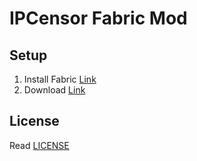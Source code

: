 # IPCensor Fabric Mod

## Setup

1. Install Fabric [Link](https://fabricmc.net/wiki/player:tutorials:install_mcl:windows)
2. Download [Link](https://github.com/locky1423/IPCensor/releases)

## License
Read [LICENSE](LICENSE)
